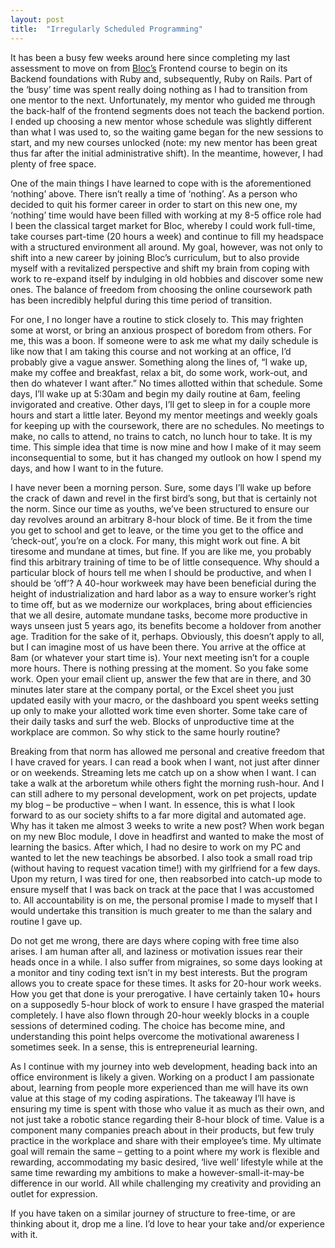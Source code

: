 ```yaml
---
layout: post
title:  "Irregularly Scheduled Programming"
---
```


It has been a busy few weeks around here since completing my last assessment to move on from [Bloc’s](https://bloc.io) Frontend course to begin on its Backend foundations with Ruby and, subsequently, Ruby on Rails. Part of the ‘busy’ time was spent really doing nothing as I had to transition from one mentor to the next. Unfortunately, my mentor who guided me through the back-half of the frontend segments does not teach the backend portion. I ended up choosing a new mentor whose schedule was slightly different than what I was used to, so the waiting game began for the new sessions to start, and my new courses unlocked (note: my new mentor has been great thus far after the initial administrative shift). In the meantime, however, I had plenty of free space.

One of the main things I have learned to cope with is the aforementioned ‘nothing’ above. There isn’t really a time of ‘nothing’. As a person who decided to quit his former career in order to start on this new one, my ‘nothing’ time would have been filled with working at my 8-5 office role had I been the classical target market for Bloc, whereby I could work full-time, take courses part-time (20 hours a week) and continue to fill my headspace with a structured environment all around. My goal, however, was not only to shift into a new career by joining Bloc’s curriculum, but to also provide myself with a revitalized perspective and shift my brain from coping with work to re-expand itself by indulging in old hobbies and discover some new ones. The balance of freedom from choosing the online coursework path has been incredibly helpful during this time period of transition.

For one, I no longer have a routine to stick closely to. This may frighten some at worst, or bring an anxious prospect of boredom from others. For me, this was a boon. If someone were to ask me what my daily schedule is like now that I am taking this course and not working at an office, I’d probably give a vague answer. Something along the lines of, “I wake up, make my coffee and breakfast, relax a bit, do some work, work-out, and then do whatever I want after.” No times allotted within that schedule. Some days, I’ll wake up at 5:30am and begin my daily routine at 6am, feeling invigorated and creative. Other days, I’ll get to sleep in for a couple more hours and start a little later. Beyond my mentor meetings and weekly goals for keeping up with the coursework, there are no schedules. No meetings to make, no calls to attend, no trains to catch, no lunch hour to take. It is my time. This simple idea that time is now mine and how I make of it may seem inconsequential to some, but it has changed my outlook on how I spend my days, and how I want to in the future.

I have never been a morning person. Sure, some days I’ll wake up before the crack of dawn and revel in the first bird’s song, but that is certainly not the norm. Since our time as youths, we’ve been structured to ensure our day revolves around an arbitrary 8-hour block of time. Be it from the time you get to school and get to leave, or the time you get to the office and ‘check-out’, you’re on a clock. For many, this might work out fine. A bit tiresome and mundane at times, but fine. If you are like me, you probably find this arbitrary training of time to be of little consequence. Why should a particular block of hours tell me when I should be productive, and when I should be ‘off’? A 40-hour workweek may have been beneficial during the height of industrialization and hard labor as a way to ensure worker’s right to time off, but as we modernize our workplaces, bring about efficiencies that we all desire, automate mundane tasks, become more productive in ways unseen just 5 years ago, its benefits become a holdover from another age. Tradition for the sake of it, perhaps. Obviously, this doesn’t apply to all, but I can imagine most of us have been there. You arrive at the office at 8am (or whatever your start time is). Your next meeting isn’t for a couple more hours. There is nothing pressing at the moment. So you fake some work. Open your email client up, answer the few that are in there, and 30 minutes later stare at the company portal, or the Excel sheet you just updated easily with your macro, or the dashboard you spent weeks setting up only to make your allotted work time even shorter. Some take care of their daily tasks and surf the web. Blocks of unproductive time at the workplace are common. So why stick to the same hourly routine?

Breaking from that norm has allowed me personal and creative freedom that I have craved for years. I can read a book when I want, not just after dinner or on weekends. Streaming lets me catch up on a show when I want. I can take a walk at the arboretum while others fight the morning rush-hour. And I can still adhere to my personal development, work on pet projects, update my blog – be productive – when I want. In essence, this is what I look forward to as our society shifts to a far more digital and automated age. Why has it taken me almost 3 weeks to write a new post? When work began on my new Bloc module, I dove in headfirst and wanted to make the most of learning the basics. After which, I had no desire to work on my PC and wanted to let the new teachings be absorbed. I also took a small road trip (without having to request vacation time!) with my girlfriend for a few days. Upon my return, I was tired for one, then reabsorbed into catch-up mode to ensure myself that I was back on track at the pace that I was accustomed to. All accountability is on me, the personal promise I made to myself that I would undertake this transition is much greater to me than the salary and routine I gave up.

Do not get me wrong, there are days where coping with free time also arises. I am human after all, and laziness or motivation issues rear their heads once in a while. I also suffer from migraines, so some days looking at a monitor and tiny coding text isn’t in my best interests. But the program allows you to create space for these times. It asks for 20-hour work weeks. How you get that done is your prerogative. I have certainly taken 10+ hours on a supposedly 5-hour block of work to ensure I have grasped the material completely. I have also flown through 20-hour weekly blocks in a couple sessions of determined coding. The choice has become mine, and understanding this point helps overcome the motivational awareness I sometimes seek. In a sense, this is entrepreneurial learning.

As I continue with my journey into web development, heading back into an office environment is likely a given. Working on a product I am passionate about, learning from people more experienced than me will have its own value at this stage of my coding aspirations. The takeaway I’ll have is ensuring my time is spent with those who value it as much as their own, and not just take a robotic stance regarding their 8-hour block of time. Value is a component many companies preach about in their products, but few truly practice in the workplace and share with their employee’s time. My ultimate goal will remain the same – getting to a point where my work is flexible and rewarding, accommodating my basic desired, ‘live well’ lifestyle while at the same time rewarding my ambitions to make a however-small-it-may-be difference in our world. All while challenging my creativity and providing an outlet for expression.

If you have taken on a similar journey of structure to free-time, or are thinking about it, drop me a line. I’d love to hear your take and/or experience with it.
